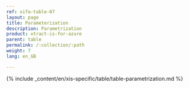 ```yaml
---
ref: xifa-table-07
layout: page
title: Parameterization 
description: Parametrization 
product: xtract-is-for-azure
parent: table
permalink: /:collection/:path
weight: 7
lang: en_GB

---
```

{% include _content/en/xis-specific/table/table-parametrization.md  %}